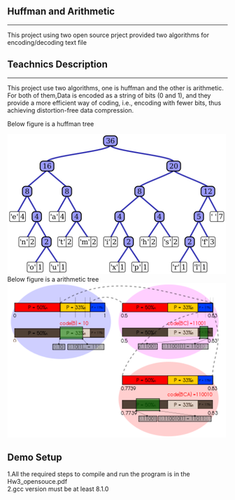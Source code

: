 ## **Huffman and Arithmetic** #
***
This project using two open source prject provided two algorithms for encoding/decoding text file 
## **Teachnics Description** #
***
This project use two algorithms, one is huffman and the other is arithmetic. For both of them,Data is encoded as a string of bits (0 and 1), and they provide a more efficient way of coding, i.e., encoding with fewer bits, thus achieving distortion-free data compression. 

Below figure is a huffman tree
<div>
<img src="Huffman_tree.png" width="500"/>
</div>
Below figure is a arithmetic tree
<div>
<img src="Arithmetic_coding.png" width="500"/>
</div>


## **Demo Setup** #
1.All the required steps to compile and run the program is in the Hw3_opensouce.pdf  
2.gcc version must be at least 8.1.0  

